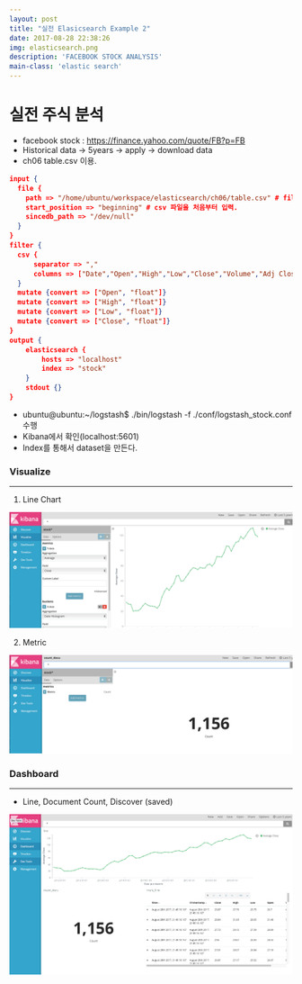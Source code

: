 ```yaml
---
layout: post
title: "실전 Elasicsearch Example 2"
date: 2017-08-28 22:38:26
img: elasticsearch.png
description: 'FACEBOOK STOCK ANALYSIS'
main-class: 'elastic search'
---
```


# 실전 주식 분석

- facebook stock : https://finance.yahoo.com/quote/FB?p=FB
- Historical data -> 5years -> apply -> download data 
- ch06 table.csv 이용.

```json
input {
  file {
    path => "/home/ubuntu/workspace/elasticsearch/ch06/table.csv" # file path
    start_position => "beginning" # csv 파일을 처음부터 입력.
    sincedb_path => "/dev/null"
  }
}
filter {
  csv {
      separator => ","
      columns => ["Date","Open","High","Low","Close","Volume","Adj Close"]
  }
  mutate {convert => ["Open", "float"]}
  mutate {convert => ["High", "float"]}
  mutate {convert => ["Low", "float"]}
  mutate {convert => ["Close", "float"]}
}
output {
    elasticsearch {
        hosts => "localhost"
        index => "stock"
    }
    stdout {}
}
```

- ubuntu@ubuntu:~/logstash$ ./bin/logstash -f ./conf/logstash_stock.conf 수행
- Kibana에서 확인(localhost:5601) 
- Index를 통해서 dataset을 만든다.



### Visualize

------

1. Line Chart

![line](/src/201708/basic/advanced/4.png)

2. Metric

![metric](/src/201708/basic/advanced/5.png)



### Dashboard

------

- Line, Document Count, Discover (saved)

![dashboard2](/src/201708/basic/advanced/6.png)